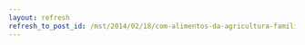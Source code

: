 ```yaml
---
layout: refresh
refresh_to_post_id: /mst/2014/02/18/com-alimentos-da-agricultura-familiar-merenda-escolar-ganha-em-qualidade
---
```


